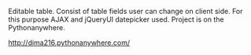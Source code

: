 Editable table. Consist of table fields user can change on client side. For this purpose AJAX and jQueryUI datepicker used. Project is on the Pythonanywhere.

http://dima216.pythonanywhere.com/
